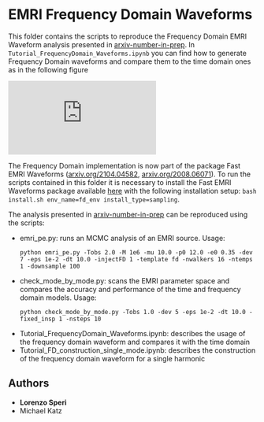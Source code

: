 # EMRI Frequency Domain Waveforms

This folder contains the scripts to reproduce the Frequency Domain EMRI Waveform analysis presented in [arxiv-number-in-prep](). In `Tutorial_FrequencyDomain_Waveforms.ipynb` you can find how to generate Frequency Domain waveforms and compare them to the time domain ones as in the following figure

![time domain VS frequency domain](https://github.com/lorenzsp/EMRI_FourierDomainWaveforms/blob/main/figures/FD_TD_frequency.pdf)

The Frequency Domain implementation is now part of the package Fast EMRI Waveforms ([arxiv.org/2104.04582](https://arxiv.org/abs/2104.04582), [arxiv.org/2008.06071](https://arxiv.org/abs/2008.06071)). To run the scripts contained in this folder it is necessary to install the Fast EMRI Waveforms package available [here](https://github.com/BlackHolePerturbationToolkit/FastEMRIWaveforms/) with the following installation setup: `bash install.sh env_name=fd_env install_type=sampling`.

The analysis presented in [arxiv-number-in-prep]() can be reproduced using the scripts:
- emri_pe.py: runs an MCMC analysis of an EMRI source. Usage: 
    ```
    python emri_pe.py -Tobs 2.0 -M 1e6 -mu 10.0 -p0 12.0 -e0 0.35 -dev 7 -eps 1e-2 -dt 10.0 -injectFD 1 -template fd -nwalkers 16 -ntemps 1 -downsample 100
    ```
- check_mode_by_mode.py: scans the EMRI parameter space and compares the accuracy and performance of the time and frequency domain models. Usage: 
    ```
    python check_mode_by_mode.py -Tobs 1.0 -dev 5 -eps 1e-2 -dt 10.0 -fixed_insp 1 -nsteps 10
    ```
- Tutorial_FrequencyDomain_Waveforms.ipynb: describes the usage of the frequency domain waveform and compares it with the time domain
- Tutorial_FD_construction_single_mode.ipynb: describes the construction of the frequency domain waveform for a single harmonic

## Authors

* **Lorenzo Speri**
* Michael Katz
